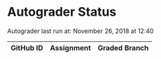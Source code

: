 # Autograder Status
Autograder last run at: November 26, 2018 at 12:40

| GitHub ID | Assignment | Graded Branch |
|-----------|------------|---------------|
